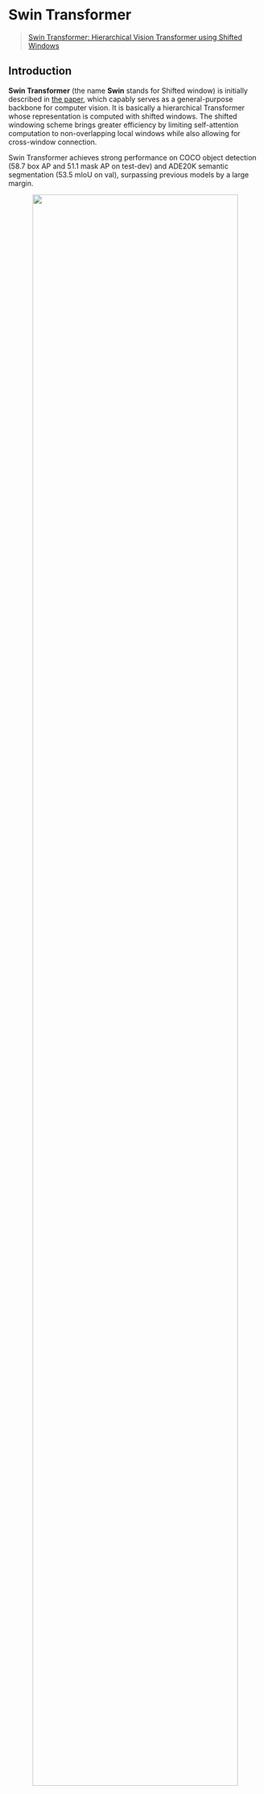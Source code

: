 # Swin Transformer

> [Swin Transformer: Hierarchical Vision Transformer using Shifted Windows](https://arxiv.org/pdf/2103.14030.pdf)

<!-- [ALGORITHM] -->

## Introduction

**Swin Transformer** (the name **Swin** stands for Shifted window) is initially described in [the paper](https://arxiv.org/pdf/2103.14030.pdf), which capably serves as a general-purpose backbone for computer vision. It is basically a hierarchical Transformer whose representation is computed with shifted windows. The shifted windowing scheme brings greater efficiency by limiting self-attention computation to non-overlapping local windows while also allowing for cross-window connection.

Swin Transformer achieves strong performance on COCO object detection (58.7 box AP and 51.1 mask AP on test-dev) and ADE20K semantic segmentation (53.5 mIoU on val), surpassing previous models by a large margin.

<div align=center>
<img src="https://user-images.githubusercontent.com/26739999/142576715-14668c6b-5cb8-4de8-ac51-419fae773c90.png" width="90%"/>
</div>

## Abstract

<details>

<summary>Show the detailed Abstract</summary>

<br>
This paper presents a new vision Transformer, called Swin Transformer, that capably serves as a general-purpose backbone for computer vision. Challenges in adapting Transformer from language to vision arise from differences between the two domains, such as large variations in the scale of visual entities and the high resolution of pixels in images compared to words in text. To address these differences, we propose a hierarchical Transformer whose representation is computed with **Shifted windows**. The shifted windowing scheme brings greater efficiency by limiting self-attention computation to non-overlapping local windows while also allowing for cross-window connection. This hierarchical architecture has the flexibility to model at various scales and has linear computational complexity with respect to image size. These qualities of Swin Transformer make it compatible with a broad range of vision tasks, including image classification (87.3 top-1 accuracy on ImageNet-1K) and dense prediction tasks such as object detection (58.7 box AP and 51.1 mask AP on COCO test-dev) and semantic segmentation (53.5 mIoU on ADE20K val). Its performance surpasses the previous state-of-the-art by a large margin of +2.7 box AP and +2.6 mask AP on COCO, and +3.2 mIoU on ADE20K, demonstrating the potential of Transformer-based models as vision backbones. The hierarchical design and the shifted window approach also prove beneficial for all-MLP architectures.
</br>

</details>

## Results and models

### ImageNet-21k

The pre-trained models on ImageNet-21k are used to fine-tune, and therefore don't have evaluation results.

| Model  | resolution | Params(M) | Flops(G) |                                                        Download                                                         |
| :----: | :--------: | :-------: | :------: | :---------------------------------------------------------------------------------------------------------------------: |
| Swin-B |  224x224   |   86.74   |  15.14   |    [model](https://download.openmmlab.com/mmclassification/v0/swin-transformer/convert/swin-base_3rdparty_in21k.pth)    |
| Swin-B |  384x384   |   86.88   |  44.49   | [model](https://download.openmmlab.com/mmclassification/v0/swin-transformer/convert/swin-base_3rdparty_in21k-384px.pth) |
| Swin-L |  224x224   |  195.00   |  34.04   |   [model](https://download.openmmlab.com/mmclassification/v0/swin-transformer/convert/swin-large_3rdparty_in21k.pth)    |
| Swin-L |  384x384   |  195.20   |  100.04  | [model](https://download.openmmlab.com/mmclassification/v0/swin-transformer/convert/swin-base_3rdparty_in21k-384px.pth) |

### ImageNet-1k

|  Model   |   Pretrain   | resolution | Params(M) | Flops(G) | Top-1 (%) | Top-5 (%) |                   Config                    |                                           Download                                           |
| :------: | :----------: | :--------: | :-------: | :------: | :-------: | :-------: | :-----------------------------------------: | :------------------------------------------------------------------------------------------: |
|  Swin-T  | From scratch |  224x224   |   28.29   |   4.36   |   81.18   |   95.61   |    [config](./swin-tiny_16xb64_in1k.py)     | [model](https://download.openmmlab.com/mmclassification/v0/swin-transformer/swin_tiny_224_b16x64_300e_imagenet_20210616_090925-66df6be6.pth)  \| [log](https://download.openmmlab.com/mmclassification/v0/swin-transformer/swin_tiny_224_b16x64_300e_imagenet_20210616_090925.log.json) |
|  Swin-S  | From scratch |  224x224   |   49.61   |   8.52   |   83.02   |   96.29   |    [config](./swin-small_16xb64_in1k.py)    | [model](https://download.openmmlab.com/mmclassification/v0/swin-transformer/swin_small_224_b16x64_300e_imagenet_20210615_110219-7f9d988b.pth)  \| [log](https://download.openmmlab.com/mmclassification/v0/swin-transformer/swin_small_224_b16x64_300e_imagenet_20210615_110219.log.json) |
|  Swin-B  | From scratch |  224x224   |   87.77   |  15.14   |   83.36   |   96.44   |    [config](./swin-base_16xb64_in1k.py)     | [model](https://download.openmmlab.com/mmclassification/v0/swin-transformer/swin_base_224_b16x64_300e_imagenet_20210616_190742-93230b0d.pth)  \| [log](https://download.openmmlab.com/mmclassification/v0/swin-transformer/swin_base_224_b16x64_300e_imagenet_20210616_190742.log.json) |
| Swin-S\* | From scratch |  224x224   |   49.61   |   8.52   |   83.21   |   96.25   |    [config](./swin-small_16xb64_in1k.py)    | [model](https://download.openmmlab.com/mmclassification/v0/swin-transformer/convert/swin_small_patch4_window7_224-cc7a01c9.pth) |
| Swin-B\* | From scratch |  224x224   |   87.77   |  15.14   |   83.42   |   96.44   |    [config](./swin-base_16xb64_in1k.py)     | [model](https://download.openmmlab.com/mmclassification/v0/swin-transformer/convert/swin_base_patch4_window7_224-4670dd19.pth) |
| Swin-B\* | From scratch |  384x384   |   87.90   |  44.49   |   84.49   |   96.95   | [config](./swin-base_16xb64_in1k-384px.py)  | [model](https://download.openmmlab.com/mmclassification/v0/swin-transformer/convert/swin_base_patch4_window12_384-02c598a4.pth) |
| Swin-B\* | ImageNet-21k |  224x224   |   87.77   |  15.14   |   85.16   |   97.50   |    [config](./swin-base_16xb64_in1k.py)     | [model](https://download.openmmlab.com/mmclassification/v0/swin-transformer/convert/swin_base_patch4_window7_224_22kto1k-f967f799.pth) |
| Swin-B\* | ImageNet-21k |  384x384   |   87.90   |  44.49   |   86.44   |   98.05   | [config](./swin-base_16xb64_in1k-384px.py)  | [model](https://download.openmmlab.com/mmclassification/v0/swin-transformer/convert/swin_base_patch4_window12_384_22kto1k-d59b0d1d.pth) |
| Swin-L\* | ImageNet-21k |  224x224   |  196.53   |  34.04   |   86.24   |   97.88   |    [config](./swin-large_16xb64_in1k.py)    | [model](https://download.openmmlab.com/mmclassification/v0/swin-transformer/convert/swin_large_patch4_window7_224_22kto1k-5f0996db.pth) |
| Swin-L\* | ImageNet-21k |  384x384   |  196.74   |  100.04  |   87.25   |   98.25   | [config](./swin-large_16xb64_in1k-384px.py) | [model](https://download.openmmlab.com/mmclassification/v0/swin-transformer/convert/swin_large_patch4_window12_384_22kto1k-0a40944b.pth) |

*Models with * are converted from the [official repo](https://github.com/microsoft/Swin-Transformer#main-results-on-imagenet-with-pretrained-models). The config files of these models are only for validation. We don't ensure these config files' training accuracy and welcome you to contribute your reproduction results.*

### CUB-200-2011

| Model  |                          Pretrain                           | resolution | Params(M) | Flops(G) | Top-1 (%) |                  Config                  |                          Download                           |
| :----: | :---------------------------------------------------------: | :--------: | :-------: | :------: | :-------: | :--------------------------------------: | :---------------------------------------------------------: |
| Swin-L | [ImageNet-21k](https://download.openmmlab.com/mmclassification/v0/swin-transformer/convert/swin-base_3rdparty_in21k-384px.pth) |  384x384   |  195.51   |  100.04  |   91.87   | [config](./swin-large_8xb8_cub_384px.py) | [model](https://download.openmmlab.com/mmclassification/v0/swin-transformer/swin-large_8xb8_cub_384px_20220307-1bbaee6a.pth) \| [log](https://download.openmmlab.com/mmclassification/v0/swin-transformer/swin-large_8xb8_cub_384px_20220307-1bbaee6a.log.json) |

## How to use it?

<!-- [TABS-BEGIN] -->

**Predict image**

```python
>>> import torch
>>> from mmcls.apis import init_model, inference_model
>>>
>>> model = init_model('configs/swin_transformer/swin-tiny_16xb64_in1k.py', 'https://download.openmmlab.com/mmclassification/v0/swin-transformer/convert/swin_tiny_patch4_window7_224-160bb0a5.pth')
>>> predict = inference_model(model, 'demo/demo.JPEG')
>>> print(predict['pred_class'])
sea snake
>>> print(predict['pred_score'])
0.9092751741409302
```

**Use the model**

```python
>>> import torch
>>> from mmcls.apis import init_model
>>>
>>> model = init_model('configs/swin_transformer/swin-tiny_16xb64_in1k.py', 'https://download.openmmlab.com/mmclassification/v0/swin-transformer/convert/swin_tiny_patch4_window7_224-160bb0a5.pth')
>>> inputs = torch.rand(1, 3, 224, 224).to(model.data_preprocessor.device)
>>> # To get classification scores.
>>> out = model(inputs)
>>> print(out.shape)
torch.Size([1, 1000])
>>> # To extract features.
>>> outs = model.extract_feat(inputs)
>>> print(outs[0].shape)
torch.Size([1, 768])
```

**Train/Test Command**

Place the ImageNet dataset to the `data/imagenet/` directory, or prepare datasets according to the [docs](https://mmclassification.readthedocs.io/en/1.x/user_guides/dataset_prepare.html#prepare-dataset).

Train:

```shell
python tools/train.py configs/swin_transformer/swin-base_16xb64_in1k.py
```

Test:

```shell
python tools/test.py configs/swin_transformer/swin-base_16xb64_in1k.py https://download.openmmlab.com/mmclassification/v0/swin-transformer/convert/swin_tiny_patch4_window7_224-160bb0a5.pth
```

<!-- [TABS-END] -->

For more configurable parameters, please refer to the [API](https://mmclassification.readthedocs.io/en/1.x/api/generated/mmcls.models.backbones.SwinTransformer.html#mmcls.models.backbones.SwinTransformer).

## Citation

```
@article{liu2021Swin,
  title={Swin Transformer: Hierarchical Vision Transformer using Shifted Windows},
  author={Liu, Ze and Lin, Yutong and Cao, Yue and Hu, Han and Wei, Yixuan and Zhang, Zheng and Lin, Stephen and Guo, Baining},
  journal={arXiv preprint arXiv:2103.14030},
  year={2021}
}
```
